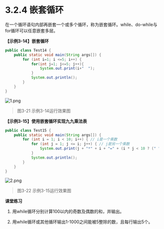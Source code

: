 # 3.2.4 嵌套循环

   在一个循环语句内部再嵌套一个或多个循环，称为嵌套循环。while、do-while与for循环可以任意嵌套多层。

**【示例3-14】嵌套循环**　

```java
public class Test14 {
	public static void main(String args[]) {
		for (int i=1; i <=5; i++) {
		    for(int j=1; j<=5; j++){
			    System.out.print(i+"  ");
		    }
			System.out.println();
		}
	}
}
```

![1.png](https://www.sxt.cn/360shop/Public/admin/UEditor/20170516/1494920185494188.png)

> 图3-21 示例3-14运行效果图

**【示例3-15】使用嵌套循环实现九九乘法表**

```java
public class Test15 {
	public static void main(String args[]) {
		for (int i = 1; i < 10; i++) { // i是一个乘数
			for (int j = 1; j <= i; j++) { // j是另一个乘数
				System.out.print(j + "*" + i + "=" + (i * j < 10 ? (" " + i * j) : i * j) + "  ");
			}
			System.out.println();
		}
	}
}
```

![2.png](https://www.sxt.cn/360shop/Public/admin/UEditor/20170516/1494920241544320.png)

> 图3-22 示例3-15运行效果图

**课堂练习**

1. 用while循环分别计算100以内的奇数及偶数的和，并输出。

2. 用while循环或其他循环输出1-1000之间能被5整除的数，且每行输出5个。